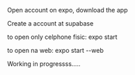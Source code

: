 Open account on expo, download the app

Create a account at supabase

to open only celphone fisic: expo start

to open na web: expo start --web

Working in progressss.....

<!--
expo updategit
link do video: https://www.youtube.com/watch?v=2ICOVstF6rU
tem que:
  eas login (logar)
    depois
  eas update --branch preview --message "UPADTE 280623"




This is to build a APK im EXPO
 ******* before start build has to change couple thinks
    - tem que deletar o  "react-native-navigation": "^7.32.1" do package.jsons
    - tem que trocar o thumbImage na linha 358 na AddScreen por causa do tamanho

eas build -p android --profile preview




tutotial supabase:
https://www.youtube.com/watch?v=_uIslLPirw0

backend and database
https://app.supabase.com/project/ppihnndftvaibkwoaich/api?resource=Beer

autentication supabase simples
https://www.youtube.com/watch?v=Ow_Uzedfohk&t=478s
 -->
